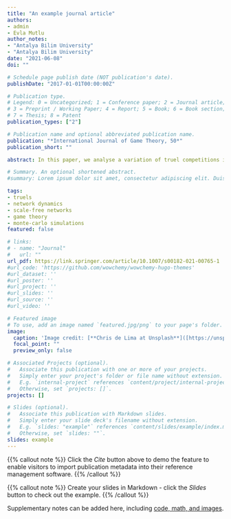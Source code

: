 ```yaml
---
title: "An example journal article"
authors:
- admin
- Evla Mutlu
author_notes:
- "Antalya Bilim University"
- "Antalya Bilim University"
date: "2021-06-08"
doi: ""

# Schedule page publish date (NOT publication's date).
publishDate: "2017-01-01T00:00:00Z"

# Publication type.
# Legend: 0 = Uncategorized; 1 = Conference paper; 2 = Journal article;
# 3 = Preprint / Working Paper; 4 = Report; 5 = Book; 6 = Book section;
# 7 = Thesis; 8 = Patent
publication_types: ["2"]

# Publication name and optional abbreviated publication name.
publication: "*International Journal of Game Theory, 50*"
publication_short: ""

abstract: In this paper, we analyse a variation of truel competitions in which each prospective player is represented by a node in a scale-free network. Without including any particular spatial arrangement of players, traditional game theory suggests that in many truel settings the strongest player often has the lowest probability of survival, a paradox that has been popularised by the term survival of the unfittest. However, both our single-run and the Monte-Carlo simulations suggest that this particular notion does not hold in scale-free networks. The spatial structure and arrangement of players are crucial for the outcome of truels, as in scale-free networks the number of players surviving the competition positively depends on their marksmanship (i.e., the strongest players indeed have the highest probability of survival).

# Summary. An optional shortened abstract.
#summary: Lorem ipsum dolor sit amet, consectetur adipiscing elit. Duis posuere tellus ac convallis placerat. Proin tincidunt #magna sed ex sollicitudin condimentum.

tags:
- truels
- network dynamics
- scale-free networks
- game theory
- monte-carlo simulations
featured: false

# links:
# - name: "Journal"
#   url: ""
url_pdf: https://link.springer.com/article/10.1007/s00182-021-00765-1
#url_code: 'https://github.com/wowchemy/wowchemy-hugo-themes'
#url_dataset: ''
#url_poster: ''
#url_project: ''
#url_slides: ''
#url_source: ''
#url_video: ''

# Featured image
# To use, add an image named `featured.jpg/png` to your page's folder. 
image:
  caption: 'Image credit: [**Chris de Lima at Unsplash**]([https://unsplash.com/photos/jdD8gXaTZsc](https://unsplash.com/de/fotos/rxPRbECcnLs))'
  focal_point: ""
  preview_only: false

# Associated Projects (optional).
#   Associate this publication with one or more of your projects.
#   Simply enter your project's folder or file name without extension.
#   E.g. `internal-project` references `content/project/internal-project/index.md`.
#   Otherwise, set `projects: []`.
projects: []

# Slides (optional).
#   Associate this publication with Markdown slides.
#   Simply enter your slide deck's filename without extension.
#   E.g. `slides: "example"` references `content/slides/example/index.md`.
#   Otherwise, set `slides: ""`.
slides: example
---
```


{{% callout note %}}
Click the *Cite* button above to demo the feature to enable visitors to import publication metadata into their reference management software.
{{% /callout %}}

{{% callout note %}}
Create your slides in Markdown - click the *Slides* button to check out the example.
{{% /callout %}}

Supplementary notes can be added here, including [code, math, and images](https://wowchemy.com/docs/writing-markdown-latex/).
